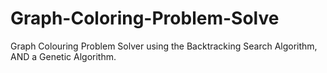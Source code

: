 # Graph-Coloring-Problem-Solve
Graph Colouring Problem Solver using the Backtracking Search Algorithm, AND a Genetic Algorithm.
